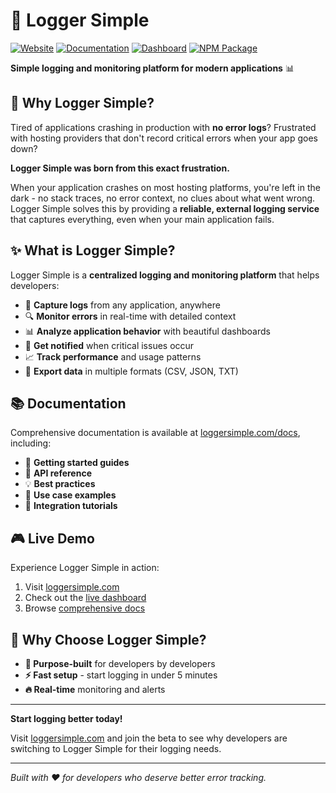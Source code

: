 # 🚀 Logger Simple

[![Website](https://img.shields.io/badge/Website-logger--simple.com-green?style=for-the-badge)](https://loggersimple.com/)
[![Documentation](https://img.shields.io/badge/Docs-Available-blue?style=for-the-badge)](https://loggersimple.com/docs/)
[![Dashboard](https://img.shields.io/badge/Dashboard-Live-orange?style=for-the-badge)](https://loggersimple.com/dashboard/)
[![NPM Package](https://img.shields.io/npm/v/node-logger-simple?style=for-the-badge&logo=npm)](https://www.npmjs.com/package/node-logger-simple)

**Simple logging and monitoring platform for modern applications** 📊

## 🎯 Why Logger Simple?

Tired of applications crashing in production with **no error logs**? Frustrated with hosting providers that don't record critical errors when your app goes down? 

**Logger Simple was born from this exact frustration.**

When your application crashes on most hosting platforms, you're left in the dark - no stack traces, no error context, no clues about what went wrong. Logger Simple solves this by providing a **reliable, external logging service** that captures everything, even when your main application fails.

## ✨ What is Logger Simple?

Logger Simple is a **centralized logging and monitoring platform** that helps developers:

- 📝 **Capture logs** from any application, anywhere
- 🔍 **Monitor errors** in real-time with detailed context
- 📊 **Analyze application behavior** with beautiful dashboards
- 🚨 **Get notified** when critical issues occur
- 📈 **Track performance** and usage patterns
- 🔄 **Export data** in multiple formats (CSV, JSON, TXT)

## 📚 Documentation

Comprehensive documentation is available at [loggersimple.com/docs](https://loggersimple.com/docs/), including:

- 📖 **Getting started guides**
- 🔧 **API reference**
- 💡 **Best practices**
- 🎯 **Use case examples**
- 🔧 **Integration tutorials**

## 🎮 Live Demo

Experience Logger Simple in action:

1. Visit [loggersimple.com](https://loggersimple.com/)
2. Check out the [live dashboard](https://loggersimple.com/dashboard/)
3. Browse [comprehensive docs](https://loggersimple.com/docs/)

## 💝 Why Choose Logger Simple?

- **🎯 Purpose-built** for developers by developers
- **⚡ Fast setup** - start logging in under 5 minutes
- **🔥 Real-time** monitoring and alerts

---

**Start logging better today!** 

Visit [loggersimple.com](https://loggersimple.com/) and join the beta to see why developers are switching to Logger Simple for their logging needs.

---

*Built with ❤️ for developers who deserve better error tracking.*
